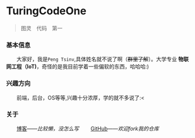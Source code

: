 # TuringCodeOne
> 图灵&emsp;代码&emsp;第一

### 基本信息
&emsp;&emsp;大家好，我是`Peng Tsinv`,具体姓名就不说了啊（~~群里了解~~）。大学专业 **物联网工程（IoT)**，奇怪的是我目前学着一些偏软的东西，哈哈哈:)

### 兴趣方向

&emsp;&emsp;前端，后台，OS等等,兴趣十分浓厚，学的就不多说了:<

### 关于

&emsp;&emsp;[博客](https://turingcodeone.github.io)——*比较懒，没怎么写*
&emsp;&emsp;[GitHub](https://github.com/TuringCodeOne)——*欢迎fork我的仓库*


